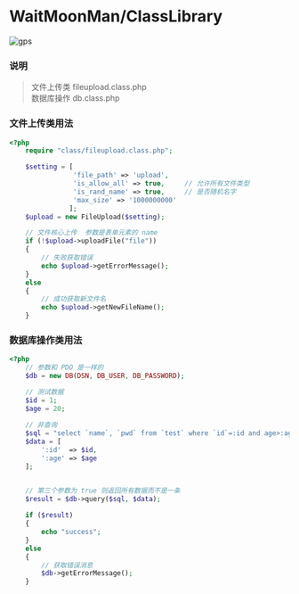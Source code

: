  WaitMoonMan/ClassLibrary
===================================  
 ![gps](https://avatars0.githubusercontent.com/u/28035971?v=3&s=460 "gps")  
  
### 说明
> 
> 文件上传类   fileupload.class.php  <br />
> 数据库操作   db.class.php
> 

### 文件上传类用法
```php
<?php
    require "class/fileupload.class.php";

    $setting = [
                'file_path' => 'upload', 
                'is_allow_all' => true,     // 允许所有文件类型
                'is_rand_name' => true,     // 是否随机名字
                'max_size' => '1000000000'
               ];
    $upload = new FileUpload($setting);

    // 文件核心上传  参数是表单元素的 name
    if (!$upload->uploadFile("file"))
    {
        // 失败获取错误
        echo $upload->getErrorMessage();
    }
    else
    {
        // 成功获取新文件名
        echo $upload->getNewFileName();
    }
```
### 数据库操作类用法
```php
<?php
    // 参数和 PDO 是一样的
    $db = new DB(DSN, DB_USER, DB_PASSWORD);

    // 测试数据
    $id = 1;
    $age = 20;
    
    // 非查询
    $sql = "select `name`, `pwd` from `test` where `id`=:id and age>:age";
    $data = [
        ':id'  => $id,
        ':age' => $age
    ];


    // 第三个参数为 true 则返回所有数据而不是一条
    $result = $db->query($sql, $data);
     
    if ($result)
    {
        echo "success";
    }
    else
    {
        // 获取错误消息
        $db->getErrorMessage();
    }

```
